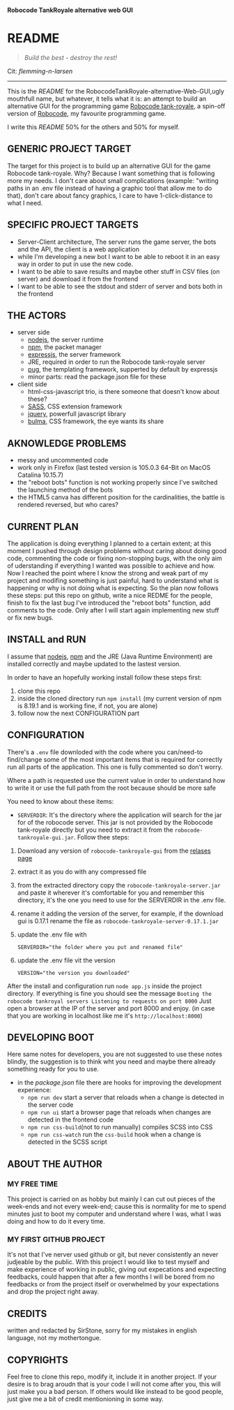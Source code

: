 **Robocode TankRoyale alternative web GUI**
# README

> *Build the best - destroy the rest!*

Cit: *flemming-n-larsen*

---

This is the _README_ for the RobocodeTankRoyale-alternative-Web-GUI,ugly mouthfull name, but whatever, it tells what it is: an attempt to build an alternative GUI for the programming game  [Robocode tank-royale](https://github.com/robocode-dev/tank-royale), a spin-off version of [Robocode](https://robocode.sourceforge.io/), my favourite programming game.

I write this _README_ 50% for the others and 50% for myself.

## GENERIC PROJECT TARGET

The target for this project is to build up an alternative GUI for the game Robocode tank-royale. Why? Because I want something that is following more my needs. I don't care about small complications (example: "writing paths in an .env file instead of having a graphic tool that allow me to do that), don't care about fancy graphics, I care to have 1-click-distance to what I need.

## SPECIFIC PROJECT TARGETS

- Server-Client architecture, The server runs the game server, the bots and the API, the client is a web application
- while I'm developing a new bot I want to be able to reboot it in an easy way in order to put in use the new code.
- I want to be able to save results and maybe other stuff in CSV files (on server) and download it from the frontend
- I want to be able to see the stdout and stderr of server and bots both in the frontend

## THE ACTORS

- server side
    - [nodejs](https://nodejs.org/en/), the server runtime
    - [npm](https://www.npmjs.com/), the packet manager
    - [expressjs](https://expressjs.com/), the server framework
    - JRE, required in order to run the Robocode tank-royale server
    - [pug](https://pugjs.org/api/getting-started.html), the templating framework, supperted by default by expressjs
    - minor parts: read the package.json file for these
- client side
    - html-css-javascript trio, is there someone that doesn't know about these?
    - [SASS](https://sass-lang.com/), CSS extension framework
    - [jquery](https://jquery.com/), powerfull javascript library
    - [bulma](https://bulma.io/), CSS framework, the eye wants its share

## AKNOWLEDGE PROBLEMS

- messy and uncommented code
- work only in Firefox (last tested version is 105.0.3 64-Bit on MacOS Catalina 10.15.7)
- the "reboot bots" function is not working properly since I've switched the launching method of the bots
- the HTML5 canva has different position for the cardinalities, the battle is rendered reversed, but who cares?

## CURRENT PLAN

The application is doing everything I planned to a certain extent; at this moment I pushed through design problems without caring about doing good code, commenting the code or fixing non-stopping bugs, with the only aim of uderstanding if everything I wanted was possible to achieve and how. Now I reached the point where I know the strong and weak part of my project and modifing something is just painful, hard to understand what is happening or why is not doing what is expecting. So the plan now follows these steps: put this repo on github, write a nice REDME for the people, finish to fix the last bug I've introduced the "reboot bots" function, add comments to the code. Only after I will start again implementing new stuff or fix new bugs.

## INSTALL and RUN

I assume that [nodejs](https://nodejs.org/en/), [npm](https://www.npmjs.com/) and the JRE (Java Runtime Environment) are installed correctly and maybe updated to the lastest version.

In order to have an hopefully working install follow these steps first:
1. clone this repo
1. inside the cloned directory run `npm install` (my current version of npm is 8.19.1 and is working fine, if not, you are alone)
1. follow now the next CONFIGURATION part

## CONFIGURATION

There's a `.env` file downloded with the code where you can/need-to find/change some of the most important items that is required for correctly run all parts of the application. This one is fully commented so don't worry.

Where a path is requested use the current value in order to understand how to write it or use the full path from the root because should be more safe

You need to know about these items:
- `SERVERDIR`: It's the directory where the application will search for the jar for of the robocode server. This jar is not provided by the Robocode tank-royale directly but you need to extract it from the `robocode-tankroyale-gui.jar`.
Follow thee steps:
1. Download any version of `robocode-tankroyale-gui` from the [relases page](https://github.com/robocode-dev/tank-royale/releases)
1. extract it as you do with any compressed file
1. from the extracted directory copy the `robocode-tankroyale-server.jar` and paste it wherever it's comfortable for you and remember this directory, it's the one you need to use for the SERVERDIR in the .env file.
1. rename it adding the version of the server, for example, if the download gui is 0.17.1 rename the file as `robocode-tankroyale-server-0.17.1.jar`
1. update the .env file with
    
    `SERVERDIR="the folder where you put and renamed file"`
1. update the .env file vit the version

    `VERSION="the version you downloaded"`

After the install and configuration run `node app.js` inside the project directory.
If everything is fine you should see the message 
```Booting the robocode tankroyal servers Listening to requests on port 8000```
Just open a browser at the IP of the server and port 8000 and enjoy. (in case that you are working in localhost like me it's `http://localhost:8000`)

## DEVELOPING BOOT

Here same notes for developers, you are not suggested to use these notes blindly, the suggestion is to think wht you need and maybe there already something ready for you to use.

- in the _package.json_ file there are hooks for improving the development experience:
    - `npm run dev` start a server that reloads when a change is detected in the server code
    - `npm run ui` start a browser page that reloads when changes are detected in the frontend code
    - `npm run css-build`(not to run manually) compiles SCSS into CSS
    - `npm run css-watch` run the `css-build` hook when a change is detected in the SCSS script

## ABOUT THE AUTHOR
### MY FREE TIME

This project is carried on as hobby but mainly I can cut out pieces of the week-ends and not every week-end; cause this is normality for me to spend minutes just to boot my computer and understand where I was, what I was doing and how to do it every time.

### MY FIRST GITHUB PROJECT

It's not that I've nerver used github or git, but never consistently an never judjeable by the public. With this project I would like to test myself and make experience of working in public, giving out expecations and expecting feedbacks, could happen that after a few months I will be bored from no feedbacks or from the project itself or overwhelmed by your expectations and drop the project right away.

## CREDITS

written and redacted by SirStone, sorry for my mistakes in english language, not my mothertongue.

## COPYRIGHTS

Feel free to clone this repo, modify it, include it in another project. If your desire is to brag aroudn that is your code I will not come after you, this will just make you a bad person. If others would like instead to be good people, just give me a bit of credit mentionioning in some way.